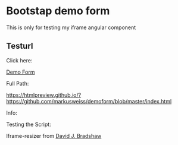 # Bootstap demo form

This is only for testing my iframe angular component

## Testurl

Click here:

[Demo Form](https://htmlpreview.github.io/?https://github.com/markusweiss/demoform/blob/master/index.html)

Full Path:

https://htmlpreview.github.io/?https://github.com/markusweiss/demoform/blob/master/index.html

Info:

Testing the Script:

Iframe-resizer from [David J. Bradshaw](https://github.com/davidjbradshaw)

